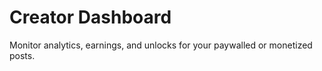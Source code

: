 # Creator Dashboard

Monitor analytics, earnings, and unlocks for your paywalled or monetized posts.